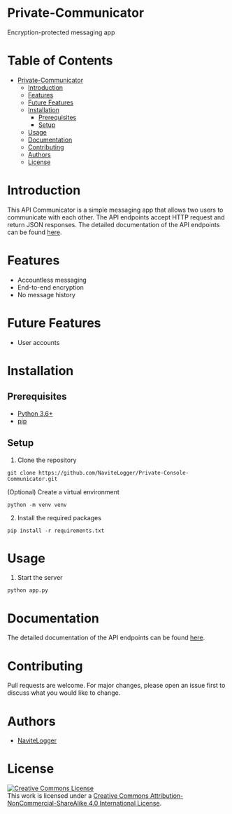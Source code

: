 # Private-Communicator
Encryption-protected messaging app

# Table of Contents
- [Private-Communicator](#private-communicator)
    - [Introduction](#introduction)
    - [Features](#features)
    - [Future Features](#future-features)
    - [Installation](#installation)
        - [Prerequisites](#prerequisites)
        - [Setup](#setup)
    - [Usage](#usage)
    - [Documentation](#documentation)
    - [Contributing](#contributing)
    - [Authors](#authors)
    - [License](#license)

# Introduction

This API Communicator is a simple messaging app that allows two users to communicate with each other. The API endpoints accept HTTP request and return JSON responses. The detailed documentation of the API endpoints can be found [here]().

# Features

- Accountless messaging
- End-to-end encryption
- No message history

# Future Features

- User accounts

# Installation

## Prerequisites

- [Python 3.6+](https://www.python.org/downloads/)
- [pip](https://pip.pypa.io/en/stable/installing/)

## Setup

1. Clone the repository
```
git clone https://github.com/NaviteLogger/Private-Console-Communicator.git
```

(Optional) Create a virtual environment
```
python -m venv venv
```

2. Install the required packages
```
pip install -r requirements.txt
```

# Usage

1. Start the server
```
python app.py
```

# Documentation

The detailed documentation of the API endpoints can be found [here]().

# Contributing

Pull requests are welcome. For major changes, please open an issue first to discuss what you would like to change.

# Authors

- [NaviteLogger](https://github.com/NaviteLogger)

# License

<a rel="license" href="http://creativecommons.org/licenses/by-nc-sa/4.0/"><img alt="Creative Commons License" style="border-width:0" src="https://i.creativecommons.org/l/by-nc-sa/4.0/88x31.png" /></a><br />This work is licensed under a <a rel="license" href="http://creativecommons.org/licenses/by-nc-sa/4.0/">Creative Commons Attribution-NonCommercial-ShareAlike 4.0 International License</a>.